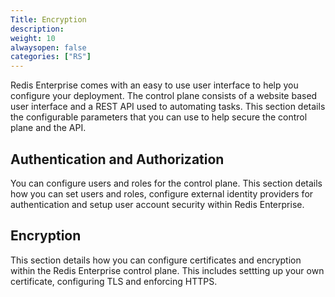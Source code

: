 ```yaml
---
Title: Encryption
description:
weight: 10
alwaysopen: false
categories: ["RS"]
---
```

Redis Enterprise comes with an easy to use user interface to help you configure your deployment. The control plane consists of a website based user interface and a REST API used to automating tasks. This section details the configurable parameters that you can use to help secure the control plane and the API.


## Authentication and Authorization
You can configure users and roles for the control plane. This section details how you can set users and roles,  configure external identity providers for authentication and setup user account security within Redis Enterprise. 


## Encryption
This section details how you can configure certificates and encryption within the Redis Enterprise control plane. This includes settting up your own certificate, configuring TLS and enforcing HTTPS.
